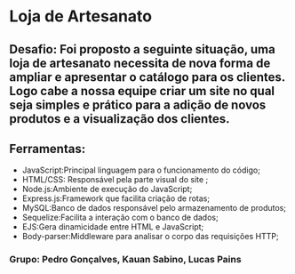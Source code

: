 
# Loja de Artesanato
## Desafio: Foi proposto a seguinte situação, uma loja de artesanato necessita de nova forma de ampliar e apresentar o catálogo para os clientes. Logo cabe a nossa equipe criar um site no qual seja simples e prático para a adição de novos produtos e a visualização dos clientes.

## Ferramentas:
* JavaScript:Principal linguagem para o funcionamento do código;
* HTML/CSS: Responsável pela parte visual do site ;
* Node.js:Ambiente de execução do JavaScript;
* Express.js:Framework que facilita criação de rotas;
* MySQL:Banco de dados responsável pelo armazenamento de produtos;
* Sequelize:Facilita a interação com o banco de dados;
* EJS:Gera dinamicidade entre HTML e JavaScript;
* Body-parser:Middleware para analisar o corpo das requisições HTTP;


### Grupo: Pedro Gonçalves, Kauan Sabino, Lucas Pains
